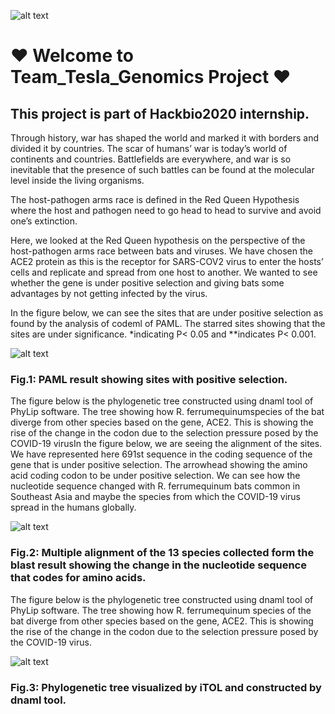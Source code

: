 ![alt text](https://github.com/akiid777/Stage1_Team_Tesla/blob/master/WhatsApp%20Image%202020-08-14%20at%2011.52.18%20PM.jpeg)

# :heart: Welcome to Team_Tesla_Genomics Project :heart:
## This project is part of Hackbio2020 internship.
Through history, war has shaped the world and marked it with borders and divided it by countries. The scar of humans’ war is today’s world of continents and countries. Battlefields are everywhere, and war is so inevitable that the presence of such battles can be found at the molecular level inside the living organisms. 

The host-pathogen arms race is defined in the Red Queen Hypothesis where the host and pathogen need to go head to head to survive and avoid one’s extinction. 

Here, we looked at the Red Queen hypothesis on the perspective of the host-pathogen arms race between bats and viruses. We have chosen the ACE2 protein as this is the receptor for SARS-COV2 virus to enter the hosts’ cells and replicate and spread from one host to another. We wanted to see whether the gene is under positive selection and giving bats some advantages by not getting infected by the virus.

In the figure below, we can see the sites that are under positive selection as found by the analysis of codeml of PAML. The starred sites showing that the sites are under significance. *indicating P< 0.05 and **indicates P< 0.001.

![alt text](https://github.com/akiid777/Stage1_Team_Tesla/blob/master/PMAL%20result.jpg)

### Fig.1: PAML result showing sites with positive selection.

The figure below is the phylogenetic tree constructed using dnaml tool of PhyLip software. The tree showing how R. ferrumequinumspecies of the bat diverge from other species based on the gene,  ACE2.  This  is  showing  the  rise  of  the  change  in  the  codon  due to  the  selection  pressure posed by the COVID-19 virusIn the figure below, we are seeing the alignment of the sites. We have represented here 691st sequence in the coding sequence of the gene that is under positive selection. The arrowhead showing the amino acid coding codon to be under positive selection. We can see how the nucleotide sequence changed with R. ferrumequinum bats common in Southeast Asia and maybe the species from which the COVID-19 virus spread in the humans globally.

![alt text](https://github.com/akiid777/Stage1_Team_Tesla/blob/master/Capture%20final%20(1).PNG)

### Fig.2: Multiple alignment of the 13 species collected form the blast result showing the change in the nucleotide sequence that codes for amino acids. 

The figure below is the phylogenetic tree constructed using dnaml tool of PhyLip software. The tree showing how R. ferrumequinum species of the bat diverge from other species based on the gene, ACE2. This is showing the rise of the change in the codon due to the selection pressure posed by the COVID-19 virus.

![alt text](https://github.com/akiid777/Stage1_Team_Tesla/blob/master/Phylogenetic_tree.png)

### Fig.3: Phylogenetic tree visualized by iTOL and constructed by dnaml tool.
